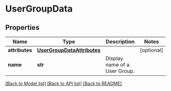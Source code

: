 # UserGroupData

## Properties
Name | Type | Description | Notes
------------ | ------------- | ------------- | -------------
**attributes** | [**UserGroupDataAttributes**](UserGroupDataAttributes.md) |  | [optional] 
**name** | **str** | Display name of a User Group. | 

[[Back to Model list]](../README.md#documentation-for-models) [[Back to API list]](../README.md#documentation-for-api-endpoints) [[Back to README]](../README.md)



